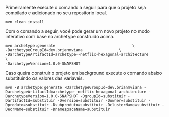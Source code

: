 Primeiramente execute o comando a seguir para que o projeto seja compilado e adicionado no seu repositorio local.

```shell
mvn clean install
```

Com o comando a seguir, você pode gerar um novo projeto no modo interativo com base no archetype construido acima.

```shell
mvn archetype:generate                                  \
-DarchetypeGroupId=dev.brianmviana                \
-DarchetypeArtifactId=archetype--netflix-hexagonal-architecture         \
-DarchetypeVersion=1.0.0-SNAPSHOT
```

Caso queira construir o projeto em background execute o comando abaixo substituindo os valores das variaveis.
```shell
mvn -B archetype:generate -DarchetypeGroupId=dev.brianmviana -DarchetypeArtifactId=archetype--netflix-hexagonal-architecture -DarchetypeVersion=1.0.0-SNAPSHOT -DgroupId=substituir -DartifactId=substituir -Dversion=substituir -Downer=substituir -Dproduto=substituir -Dsubproduto=substituir -DclusterName=substituir -DecrName=substituir -DnamespaceName=substituir
```